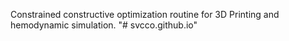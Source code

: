 Constrained constructive optimization routine for 3D Printing and hemodynamic simulation.
"# svcco.github.io" 
